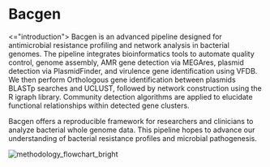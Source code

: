 # Bacgen
<="introduction"></a>
Bacgen is an advanced pipeline designed for antimicrobial resistance profiling and network analysis in bacterial genomes. The pipeline integrates bioinformatics tools to automate quality control, genome assembly, AMR gene detection via MEGAres, plasmid detection via PlasmidFinder, and virulence gene identification using VFDB. We then perform Orthologous gene identification between plasmids  BLASTp searches and UCLUST, followed by network construction using the R igraph library. Community detection algorithms are applied to elucidate functional relationships within detected gene clusters.

Bacgen offers a reproducible framework for researchers and clinicians to analyze bacterial whole genome data. This pipeline hopes to advance our understanding of bacterial resistance profiles and microbial pathogenesis.

![methodology_flowchart_bright](https://github.com/user-attachments/assets/028c61ee-3e79-468a-8c5b-8c8a5ce415af)

